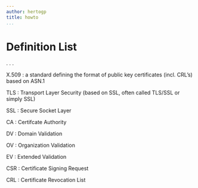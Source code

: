 ```yaml
---
author: hertogp
title: howto
...
```


# Definition List

. . .

X.509
: a standard defining the format of public key certificates (incl. CRL’s) based on ASN.1

TLS
: Transport Layer Security (based on SSL, often called TLS/SSL or simply SSL)

SSL
: Secure Socket Layer

CA
: Certifcate Authority

DV
: Domain Validation

OV
: Organization Validation

EV
: Extended Validation

CSR
: Certificate Signing Request

CRL
: Certificate Revocation List
